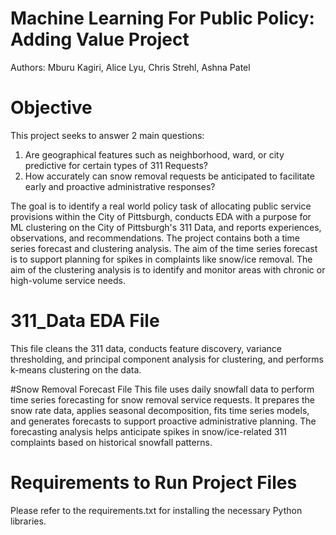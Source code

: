 # Machine Learning For Public Policy: Adding Value Project
Authors: Mburu Kagiri, Alice Lyu, Chris Strehl, Ashna Patel

# Objective
This project seeks to answer 2 main questions:
1. Are geographical features such as neighborhood, ward, or city predictive for certain types of 311 Requests?
2. How accurately can snow removal requests be anticipated to facilitate early and proactive administrative responses?

The goal is to identify a real world policy task of allocating public service provisions within the City of Pittsburgh, conducts EDA with a purpose for ML clustering on the City of Pittsburgh's 311 Data, and reports experiences, observations, and recommendations. The project contains both a time series forecast and clustering analysis. The aim of the time series forecast is to support planning for spikes in complaints like snow/ice removal. The aim of the clustering analysis is to identify and monitor areas with chronic or high-volume service needs.

# 311_Data EDA File
This file cleans the 311 data, conducts feature discovery, variance thresholding, and principal component analysis for clustering, and performs k-means clustering on the data.

#Snow Removal Forecast File
This file uses daily snowfall data to perform time series forecasting for snow removal service requests. It prepares the snow rate data, applies seasonal decomposition, fits time series models, and generates forecasts to support proactive administrative planning. The forecasting analysis helps anticipate spikes in snow/ice-related 311 complaints based on historical snowfall patterns.

# Requirements to Run Project Files
Please refer to the requirements.txt for installing the necessary Python libraries.
